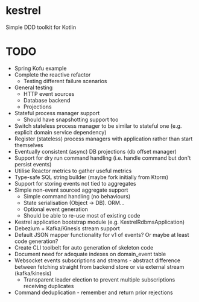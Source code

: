 # kestrel
Simple DDD toolkit for Kotlin

TODO
====

* Spring Kofu example
* Complete the reactive refactor
    * Testing different failure scenarios
* General testing
    * HTTP event sources
    * Database backend
    * Projections
* Stateful process manager support
    * Should have snapshotting support too
* Switch stateless process manager to be similar to stateful one (e.g. explicit domain service dependency)
* Register (stateless) process managers with application rather than start themselves
* Eventually consistent (async) DB projections (db offset manager)
* Support for dry run command handling (i.e. handle command but don't persist events)
* Utilise Reactor metrics to gather useful metrics
* Type-safe SQL string builder (maybe fork initially from Ktorm)
* Support for storing events not tied to aggregates
* Simple non-event sourced aggregate support
    * Simple command handling (no behaviours)
    * State serialisation (Object -> DB). ORM...
    * Optional event generation
    * Should be able to re-use most of existing code
* Kestrel application bootstrap module (e.g. KestrelRdbmsApplication)
* Debezium + Kafka/Kinesis stream support
* Default JSON mapper functionality for v1 of events? Or maybe at least code generation?
* Create CLI toolbelt for auto generation of skeleton code
* Document need for adequate indexes on domain_event table
* Websocket events subscriptions and streams - abstract difference between fetching straight from backend store or via external stream (kafka/kinesis)
    * Transparent leader election to prevent multiple subscriptions receiving duplicates
* Command deduplication - remember and return prior rejections